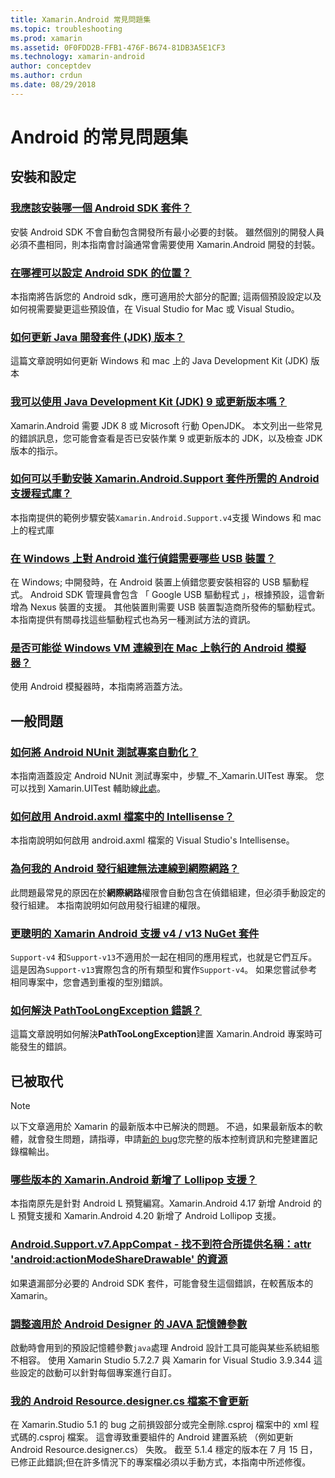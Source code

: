 ```yaml
---
title: Xamarin.Android 常見問題集
ms.topic: troubleshooting
ms.prod: xamarin
ms.assetid: 0F0FDD2B-FFB1-476F-B674-81DB3A5E1CF3
ms.technology: xamarin-android
author: conceptdev
ms.author: crdun
ms.date: 08/29/2018
---
```


# <a name="android-frequently-asked-questions"></a>Android 的常見問題集

## <a name="installation--setup"></a>安裝和設定

### <a name="which-android-sdk-packages-should-i-installinstall-android-sdk-packagesmd"></a>[我應該安裝哪一個 Android SDK 套件？](install-android-sdk-packages.md)

安裝 Android SDK 不會自動包含開發所有最小必要的封裝。 雖然個別的開發人員必須不盡相同，則本指南會討論通常會需要使用 Xamarin.Android 開發的封裝。

### <a name="where-can-i-set-my-android-sdk-locationsandroid-sdk-locationmd"></a>[在哪裡可以設定 Android SDK 的位置？](android-sdk-location.md)

本指南將告訴您的 Android sdk，應可適用於大部分的配置; 這兩個預設設定以及如何視需要變更這些預設值，在 Visual Studio for Mac 或 Visual Studio。

### <a name="how-do-i-update-the-java-development-kit-jdk-versionupdate-jdkmd"></a>[如何更新 Java 開發套件 (JDK) 版本？](update-jdk.md)

這篇文章說明如何更新 Windows 和 mac 上的 Java Development Kit (JDK) 版本

### <a name="can-i-use-java-development-kit-jdk-version-9-or-laterjdk9-errorsmd"></a>[我可以使用 Java Development Kit (JDK) 9 或更新版本嗎？](jdk9-errors.md)

Xamarin.Android 需要 JDK 8 或 Microsoft 行動 OpenJDK。 本文列出一些常見的錯誤訊息，您可能會查看是否已安裝作業 9 或更新版本的 JDK，以及檢查 JDK 版本的指示。


### <a name="how-can-i-manually-install-the-android-support-libraries-required-by-the-xamarinandroidsupport-packagesinstall-android-support-librarymd"></a>[如何可以手動安裝 Xamarin.Android.Support 套件所需的 Android 支援程式庫？](install-android-support-library.md)

本指南提供的範例步驟安裝`Xamarin.Android.Support.v4`支援 Windows 和 mac 上的程式庫

### <a name="what-usb-drivers-do-i-need-to-debug-android-on-windowsandroid-drivers-debug-windowsmd"></a>[在 Windows 上對 Android 進行偵錯需要哪些 USB 裝置？](android-drivers-debug-windows.md)

在 Windows; 中開發時，在 Android 裝置上偵錯您要安裝相容的 USB 驅動程式。 Android SDK 管理員會包含 「 Google USB 驅動程式 」，根據預設，這會新增為 Nexus 裝置的支援。
其他裝置則需要 USB 裝置製造商所發佈的驅動程式。 本指南提供有關尋找這些驅動程式也為另一種測試方法的資訊。

### <a name="is-it-possible-to-connect-to-android-emulators-running-on-a-mac-from-a-windows-vmconnect-android-emulator-mac-windowsmd"></a>[是否可能從 Windows VM 連線到在 Mac 上執行的 Android 模擬器？](connect-android-emulator-mac-windows.md)

使用 Android 模擬器時，本指南將涵蓋方法。

## <a name="general-questions"></a>一般問題

### <a name="how-do-i-automate-an-android-nunit-test-projectautomate-android-nunit-testmd"></a>[如何將 Android NUnit 測試專案自動化？](automate-android-nunit-test.md)

本指南涵蓋設定 Android NUnit 測試專案中，步驟_不_Xamarin.UITest 專案。 您可以找到 Xamarin.UITest 輔助線[此處](https://docs.microsoft.com/appcenter/test-cloud/preparing-for-upload/uitest)。

### <a name="how-do-i-enable-intellisense-in-android-axml-filesenable-axml-intellisensemd"></a>[如何啟用 Android.axml 檔案中的 Intellisense？](enable-axml-intellisense.md)

本指南說明如何啟用 android.axml 檔案的 Visual Studio's Intellisense。

### <a name="why-cant-my-android-release-build-connect-to-the-internetandroid-internetmd"></a>[為何我的 Android 發行組建無法連線到網際網路？](android-internet.md)

此問題最常見的原因在於**網際網路**權限會自動包含在偵錯組建，但必須手動設定的發行組建。 本指南說明如何啟用發行組建的權限。

### <a name="smarter-xamarin-android-support-v4--v13-nuget-packagesandroid-support-v4v13-librariesmd"></a>[更聰明的 Xamarin Android 支援 v4 / v13 NuGet 套件](android-support-v4v13-libraries.md)

`Support-v4` 和`Support-v13`不適用於一起在相同的應用程式，也就是它們互斥。 這是因為`Support-v13`實際包含的所有類型和實作`Support-v4`。 如果您嘗試參考相同專案中，您會遇到重複的型別錯誤。

### <a name="how-do-i-resolve-a-pathtoolongexception-errorpath-too-long-exceptionmd"></a>[如何解決 PathTooLongException 錯誤？](path-too-long-exception.md)

這篇文章說明如何解決**PathTooLongException**建置 Xamarin.Android 專案時可能發生的錯誤。



## <a name="deprecated"></a>已被取代

> [!NOTE]
> 以下文章適用於 Xamarin 的最新版本中已解決的問題。 不過，如果最新版本的軟體，就會發生問題，請指導，申請[新的 bug](~/cross-platform/troubleshooting/questions/howto-file-bug.md)您完整的版本控制資訊和完整建置記錄檔輸出。

### <a name="what-version-of-xamarinandroid-added-lollipop-supportxa-lollipopmd"></a>[哪些版本的 Xamarin.Android 新增了 Lollipop 支援？](xa-lollipop.md)

本指南原先是針對 Android L 預覽編寫。Xamarin.Android 4.17 新增 Android 的 L 預覽支援和 Xamarin.Android 4.20 新增了 Android Lollipop 支援。

### <a name="androidsupportv7appcompat---no-resource-found-that-matches-the-given-name-attr-androidactionmodesharedrawablemissing-action-mode-share-drawablemd"></a>[Android.Support.v7.AppCompat - 找不到符合所提供名稱：attr 'android:actionModeShareDrawable' 的資源](missing-action-mode-share-drawable.md)

如果遺漏部分必要的 Android SDK 套件，可能會發生這個錯誤，在較舊版本的 Xamarin。

### <a name="adjusting-java-memory-parameters-for-the-android-designerandroid-designer-java-memorymd"></a>[調整適用於 Android Designer 的 JAVA 記憶體參數](android-designer-java-memory.md)

啟動時會用到的預設記憶體參數`java`處理 Android 設計工具可能與某些系統組態不相容。 使用 Xamarin Studio 5.7.2.7 與 Xamarin for Visual Studio 3.9.344 這些設定的啟動可以針對每個專案進行自訂。

### <a name="my-android-resourcedesignercs-file-will-not-updateresource-designer-wont-updatemd"></a>[我的 Android Resource.designer.cs 檔案不會更新](resource-designer-wont-update.md)

在 Xamarin.Studio 5.1 的 bug 之前損毀部分或完全刪除.csproj 檔案中的 xml 程式碼的.csproj 檔案。 這會導致重要組件的 Android 建置系統 （例如更新 Android Resource.designer.cs） 失敗。 截至 5.1.4 穩定的版本在 7 月 15 日，已修正此錯誤;但在許多情況下的專案檔必須以手動方式，本指南中所述修復。



